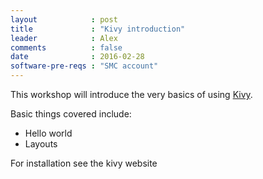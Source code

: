 ```yaml
---
layout            : post
title             : "Kivy introduction"
leader            : Alex
comments          : false
date              : 2016-02-28
software-pre-reqs : "SMC account"
---
```


This workshop will introduce the very basics of using [Kivy](http://www.kivy.org/).

Basic things covered include:

- Hello world
- Layouts

For installation see the kivy website
